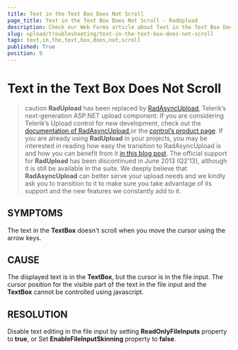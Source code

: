 ```yaml
---
title: Text in the Text Box Does Not Scroll
page_title: Text in the Text Box Does Not Scroll - RadUpload
description: Check our Web Forms article about Text in the Text Box Does Not Scroll.
slug: upload/troubleshooting/text-in-the-text-box-does-not-scroll
tags: text,in,the,text,box,does,not,scroll
published: True
position: 9
---
```


# Text in the Text Box Does Not Scroll



>caution  **RadUpload** has been replaced by [RadAsyncUpload](https://demos.telerik.com/aspnet-ajax/asyncupload/examples/overview/defaultcs.aspx), Telerik’s next-generation ASP.NET upload component. If you are considering Telerik’s Upload control for new development, check out the [documentation of RadAsyncUpload ](https://www.telerik.com/help/aspnet-ajax/asyncupload-overview.html) or the [control’s product page](https://www.telerik.com/products/aspnet-ajax/asyncupload.aspx). If you are already using **RadUpload** in your projects, you may be interested in reading how easy the transition to RadAsyncUpload is and how you can benefit from it [in this blog post](https://blogs.telerik.com/blogs/12-12-05/the-case-of-telerik-s-new-old-asp.net-ajax-upload-control-radasyncupload). The official support for **RadUpload** has been discontinued in June 2013 (Q2’13), although it is still be available in the suite. We deeply believe that **RadAsyncUpload** can better serve your upload needs and we kindly ask you to transition to it to make sure you take advantage of its support and the new features we constantly add to it.
>


## SYMPTOMS

The text in the **TextBox** doesn't scroll when you move the cursor using the arrow keys.

## CAUSE

The displayed text is in the **TextBox**, but the cursor is in the file input. The cursor position for the visible part of the text in the file input and the **TextBox** cannot be controlled using javascript.

## RESOLUTION

Disable text editing in the file input by setting **ReadOnlyFileInputs** property to **true**, or Set **EnableFileInputSkinning** property to **false**.
